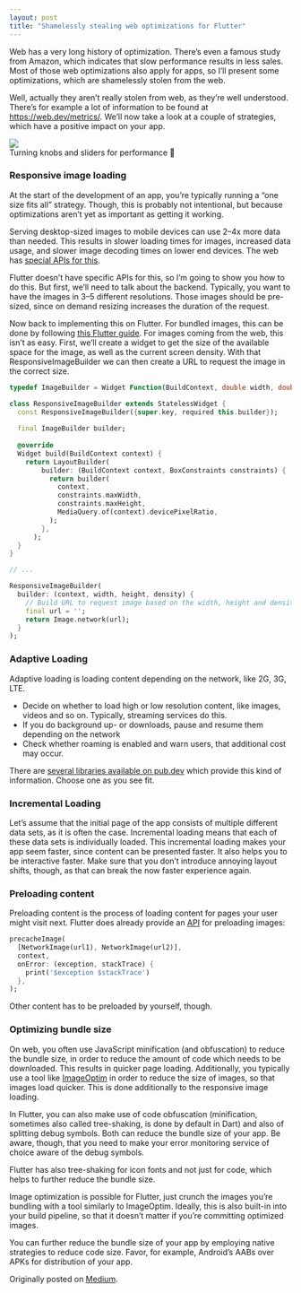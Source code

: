 ```yaml
---
layout: post
title: "Shamelessly stealing web optimizations for Flutter"
---
```


Web has a very long history of optimization. There’s even a famous study
from Amazon, which indicates that slow performance results in less
sales. Most of those web optimizations also apply for apps, so I’ll
present some optimizations, which are shamelessly stolen from the web.

Well, actually they aren’t really stolen from web, as they’re well
understood. There’s for example a lot of information to be found at
<a href="https://web.dev/metrics/" target="_blank">https://web.dev/metrics/</a>.
We’ll now take a look at a couple of strategies, which have a positive impact on your app.

<img src="https://cdn-images-1.medium.com/max/800/1*3OKEcI9RHIocVr_oBQaC_Q.jpeg" />
<figcaption>Turning knobs and sliders for performance 🚀</figcaption>

### Responsive image loading

At the start of the development of an app, you’re typically running a
“one size fits all” strategy. Though, this is probably not intentional,
but because optimizations aren’t yet as important as getting it working.

Serving desktop-sized images to mobile devices can use 2–4x more data
than needed. This results in slower loading times for images, increased
data usage, and slower image decoding times on lower end devices. The
web has <a href="https://web.dev/serve-responsive-images/" target="_blank">
special APIs for this</a>.

Flutter doesn’t have specific APIs for this, so I’m going to show you
how to do this. But first, we’ll need to talk about the backend.
Typically, you want to have the images in 3–5 different resolutions.
Those images should be pre-sized, since on demand resizing increases the
duration of the request.

Now back to implementing this on Flutter. For bundled images, this can
be done by following 
<a href="https://docs.flutter.dev/ui/assets/assets-and-images#resolution-aware" target="_blank">
this Flutter guide</a>. For images coming
from the web, this isn’t as easy. First, we’ll create a widget to get
the size of the available space for the image, as well as the current
screen density. With that ResponsiveImageBuilder we can then create a
URL to request the image in the correct size.

```dart
typedef ImageBuilder = Widget Function(BuildContext, double width, double height, double densitiy);

class ResponsiveImageBuilder extends StatelessWidget {
  const ResponsiveImageBuilder({super.key, required this.builder});
  
  final ImageBuilder builder;
  
  @override
  Widget build(BuildContext context) {
    return LayoutBuilder(
        builder: (BuildContext context, BoxConstraints constraints) {
          return builder(
            context,
            constraints.maxWidth,
            constraints.maxHeight,
            MediaQuery.of(context).devicePixelRatio,
          );
        },
      );
  }
}

// ...

ResponsiveImageBuilder(
  builder: (context, width, height, density) {
    // Build URL to request image based on the width, height and density
    final url = '';
    return Image.network(url);
  }
);
```

### Adaptive Loading

Adaptive loading is loading content depending on the network, like 2G,
3G, LTE.

- <span id="d8d3">Decide on whether to load high or low resolution
  content, like images, videos and so on. Typically, streaming services
  do this.</span>
- <span id="dcca">If you do background up- or downloads, pause and
  resume them depending on the network</span>
- <span id="dd8a">Check whether roaming is enabled and warn users, that
  additional cost may occur.</span>

There are <a href="https://pub.dev/packages?q=network+type"
class="markup--anchor markup--p-anchor"
data-href="https://pub.dev/packages?q=network+type" rel="noopener"
target="_blank">several libraries available on pub.dev</a> which provide
this kind of information. Choose one as you see fit.

### Incremental Loading

Let’s assume that the initial page of the app consists of multiple
different data sets, as it is often the case. Incremental loading means
that each of these data sets is individually loaded. This incremental
loading makes your app seem faster, since content can be presented
faster. It also helps you to be interactive faster. Make sure that you
don’t introduce annoying layout shifts, though, as that can break the
now faster experience again.

### Preloading content

Preloading content is the process of loading content for pages your user
might visit next. Flutter does already provide an
<a href="https://api.flutter.dev/flutter/widgets/precacheImage.html"
class="markup--anchor markup--p-anchor"
data-href="https://api.flutter.dev/flutter/widgets/precacheImage.html"
rel="noopener" target="_blank">API</a> for preloading images:

```dart
precacheImage(
  [NetworkImage(url1), NetworkImage(url2)],
  context,
  onError: (exception, stackTrace) {
    print('$exception $stackTrace')
  },
);
```

Other content has to be preloaded by yourself, though.

### Optimizing bundle size

On web, you often use JavaScript minification (and obfuscation) to
reduce the bundle size, in order to reduce the amount of code which
needs to be downloaded. This results in quicker page loading.
Additionally, you typically use a tool like
<a href="https://imageoptim.com/mac"
class="markup--anchor markup--p-anchor"
data-href="https://imageoptim.com/mac" rel="noopener"
target="_blank">ImageOptim</a> in order to reduce the size of images, so
that images load quicker. This is done additionally to the responsive
image loading.

In Flutter, you can also make use of code obfuscation (minification,
sometimes also called tree-shaking, is done by default in Dart) and also
of splitting debug symbols. Both can reduce the bundle size of your app.
Be aware, though, that you need to make your error monitoring service of
choice aware of the debug symbols.

Flutter has also tree-shaking for icon fonts and not just for code,
which helps to further reduce the bundle size.

Image optimization is possible for Flutter, just crunch the images
you’re bundling with a tool similarly to ImageOptim. Ideally, this is
also built-in into your build pipeline, so that it doesn’t matter if
you’re committing optimized images.

You can further reduce the bundle size of your app by employing native
strategies to reduce code size. Favor, for example, Android’s AABs over
APKs for distribution of your app.

Originally posted on [Medium](https://medium.com/@jonasuekoetter/shamelessly-stealing-web-optimizations-for-flutter-e0f89f56f604).
